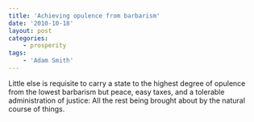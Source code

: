 ```yaml
---
title: 'Achieving opulence from barbarism'
date: '2010-10-18'
layout: post
categories:
    - prosperity
tags:
    - 'Adam Smith'
---
```


Little else is requisite to carry a state to the highest degree of opulence from the lowest barbarism but peace, easy taxes, and a tolerable administration of justice: All the rest being brought about by the natural course of things.